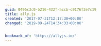 ```yaml
---
guid: 0495c3c0-b216-432f-accb-c9176f3e7c19
title: ally.js
created: '2017-07-31T12:17:30+00:00'
changed: '2019-09-24T14:34:33+00:00'


bookmark_of: 'https://allyjs.io/'
---
```




